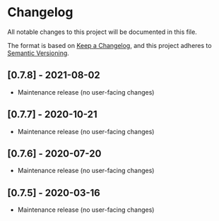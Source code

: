 # Changelog

All notable changes to this project will be documented in this file.

The format is based on [Keep a Changelog](https://keepachangelog.com/en/1.0.0/),
and this project adheres to [Semantic Versioning](https://semver.org/spec/v2.0.0.html).

<!-- ## [Unreleased] -->

## [0.7.8] - 2021-08-02

- Maintenance release (no user-facing changes)

## [0.7.7] - 2020-10-21

- Maintenance release (no user-facing changes)

## [0.7.6] - 2020-07-20

- Maintenance release (no user-facing changes)

## [0.7.5] - 2020-03-16

- Maintenance release (no user-facing changes)
